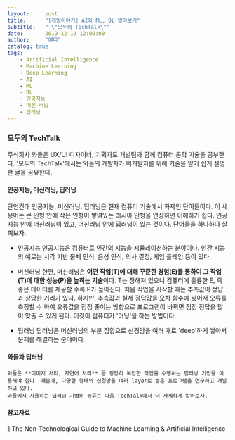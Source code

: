 ```yaml
---
layout:     post
title:      "[개발이야기] AI와 ML, DL 알아보기"
subtitle:   " \"모두의 TechTalk\""
date:       2019-12-19 12:00:00
author:     "예띠"
catalog: true
tags:
    - Artificial Intelligence
    - Machine Learning
    - Deep Learning
    - AI
    - ML
    - DL
    - 인공지능
    - 머신 러닝
    - 딥러닝
---
```


### 모두의 TechTalk

주식회사 와들은 UX/UI 디자이너, 기획자도 개발팀과 함께 컴퓨터 공학 기술을 공부한다. '모두의 TechTalk'에서는 와들의 개발자가 비개발자를 위해 기술을 알기 쉽게 설명한 글을 공유한다.

#### 인공지능, 머신러닝, 딥러닝

단언컨대 인공지능, 머신러닝, 딥러닝은 현재 컴퓨터 기술에서 화제인 단어들이다. 이 세 용어는 큰 인형 안에 작은 인형이 쌓여있는 러시아 인형을 연상하면 이해하기 쉽다. 인공지능 안에 머신러닝이 있고, 머신러닝 안에 딥러닝이 있는 것이다. 단어들을 하나하나 살펴보자.

- 인공지능
    인공지능은 컴퓨터로 인간의 지능을 시뮬레이션하는 분야이다. 인간 지능의 예로는 시각 기반 물체 인식, 음성 인식, 의사 결정, 게임 플레잉 등이 있다.

- 머신러닝
    한편, 머신러닝은 **어떤 작업(T)에 대해 꾸준한 경험(E)를 통하여 그 작업(T)에 대한 성능(P)을 높히는 기술**이다. T는 정해져 있으니 컴퓨터에 훌륭한 E, 즉 좋은 데이터를 제공할 수록 P가 높아진다. 처음 작업을 시작할 때는 추측값이 정답과 상당한 거리가 있다. 하지만, 추측값과 실제 정답값을 오차 함수에 넣어서 오류를 측정할 수 하여 오류값을 점점 줄이는 방향으로 프로그램이 바뀌면 점점 정답을 많이 맞출 수 있게 된다. 이것이 컴퓨터가 '러닝'을 하는 방법이다.

- 딥러닝
    딥러닝은 머신러닝의 부분 집합으로 신경망을 여러 개로 'deep'하게 쌓아서 문제를 해결하는 분야이다.

#### 와들과 딥러닝
    와들은 **이미지 처리, 자연어 처리** 등 굉장히 복잡한 작업을 수행하는 딥러닝 기법을 이용해야 한다. 때문에, 다양한 형태의 신경망을 여러 layer로 쌓은 프로그램을 연구하고 개발하고 있다.  
    와들에서 사용하는 딥러닝 기법의 종류는 다음 TechTalk에서 더 자세하게 알아보자.

#### 참고자료

[1](https://machinelearnings.co/a-humans-guide-to-machine-learning-e179f43b67a0) The Non-Technological Guide to Machine Learning & Artificial Intelligence